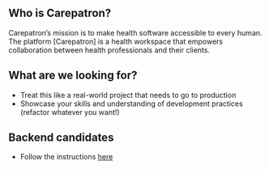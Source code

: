 ## Who is Carepatron?
Carepatron’s mission is to make health software accessible to every human. The platform [Carepatron] is a health workspace that empowers collaboration between health professionals and their clients.

## What are we looking for? 
- Treat this like a real-world project that needs to go to production
- Showcase your skills and understanding of development practices (refactor whatever you want!)

## Backend candidates
- Follow the instructions [here](https://github.com/Carepatron/Carepatron-Test-Full/wiki/Backend-candidates)